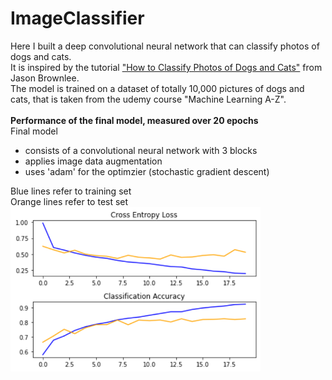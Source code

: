 # ImageClassifier

Here I built a deep convolutional neural network that can classify photos of dogs and cats.<br>
It is inspired by the tutorial ["How to Classify Photos of Dogs and Cats"](https://machinelearningmastery.com/how-to-develop-a-convolutional-neural-network-to-classify-photos-of-dogs-and-cats/#comment-597191) from Jason Brownlee.<br>
The model is trained on a dataset of totally 10,000 pictures of dogs and cats, that is taken from the udemy course "Machine Learning A-Z".<br><br>
<b>Performance of the final model, measured over 20 epochs</b><br>
Final model  
* consists of a convolutional neural network with 3 blocks
* applies image data augmentation
* uses 'adam' for the optimzier (stochastic gradient descent)<br>

Blue lines refer to training set<br>
Orange lines refer to test set<br>
<img src="https://github.com/MartinTschendel/ImageClassifier/blob/main/line_charts.PNG" width="400">


